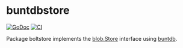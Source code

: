 # buntdbstore

[![GoDoc](https://img.shields.io/static/v1?label=godoc&message=reference&color=tan)](https://pkg.go.dev/github.com/creachadair/buntdbstore)
[![CI](https://github.com/creachadair/buntdbstore/actions/workflows/go-presubmit.yml/badge.svg?event=push&branch=main)](https://github.com/creachadair/buntdbstore/actions/workflows/go-presubmit.yml)

Package boltstore implements the [blob.Store][bs] interface using [buntdb][buntdb].

[bs]: https://godoc.org/github.com/creachadair/ffs/blob#Store
[buntdb]: https://github.com/tidwall/buntdb

